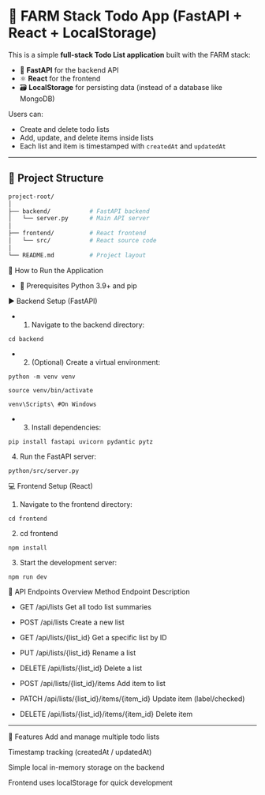 # 📝 FARM Stack Todo App (FastAPI + React + LocalStorage)

This is a simple **full-stack Todo List application** built with the FARM stack:
- 🐍 **FastAPI** for the backend API
- ⚛️ **React** for the frontend
- 🗃️ **LocalStorage** for persisting data (instead of a database like MongoDB)

Users can:
- Create and delete todo lists
- Add, update, and delete items inside lists
- Each list and item is timestamped with `createdAt` and `updatedAt`

---

## 📁 Project Structure

```bash
project-root/
│
├── backend/           # FastAPI backend
│   └── server.py      # Main API server
│
├── frontend/          # React frontend
│   └── src/           # React source code
│
└── README.md          # Project layout
```
 🚀 How to Run the Application
- 🔧 Prerequisites
Python 3.9+ and pip

▶️ Backend Setup (FastAPI)
- 1. Navigate to the backend directory:
```
cd backend
```

- 2. (Optional) Create a virtual environment:
```
python -m venv venv

source venv/bin/activate  

venv\Scripts\ #On Windows
```

- 3. Install dependencies:

```
pip install fastapi uvicorn pydantic pytz
```

4. Run the FastAPI server:
```
python/src/server.py
```



💻 Frontend Setup (React)

1. Navigate to the frontend directory:
```
cd frontend
```

2. cd frontend
```
npm install
```

3. Start the development server:
```
npm run dev
```

🔗 API Endpoints Overview
Method	Endpoint	Description

- GET	/api/lists	Get all todo list summaries

- POST	/api/lists	Create a new list

- GET	/api/lists/{list_id}	Get a specific list by ID

- PUT	/api/lists/{list_id}	Rename a list

- DELETE	/api/lists/{list_id}	Delete a list

- POST	/api/lists/{list_id}/items	Add item to list

- PATCH	/api/lists/{list_id}/items/{item_id}	Update item (label/checked)

- DELETE	/api/lists/{list_id}/items/{item_id}	Delete item


----------
🧠 Features
Add and manage multiple todo lists

Timestamp tracking (createdAt / updatedAt)

Simple local in-memory storage on the backend

Frontend uses localStorage for quick development


